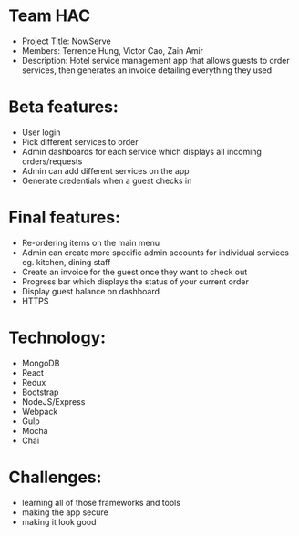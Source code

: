 # Team HAC
- Project Title: NowServe
- Members: Terrence Hung, Victor Cao, Zain Amir
- Description: Hotel service management app that allows guests to order services, then generates an invoice detailing everything they used

# Beta features:
- User login
- Pick different services to order
- Admin dashboards for each service which displays all incoming orders/requests
- Admin can add different services on the app
- Generate credentials when a guest checks in

# Final features:
- Re-ordering items on the main menu
- Admin can create more specific admin accounts for individual services eg. kitchen, dining staff
- Create an invoice for the guest once they want to check out
- Progress bar which displays the status of your current order
- Display guest balance on dashboard
- HTTPS

# Technology: 
- MongoDB
- React
- Redux
- Bootstrap
- NodeJS/Express
- Webpack
- Gulp
- Mocha
- Chai

# Challenges:
- learning all of those frameworks and tools
- making the app secure
- making it look good